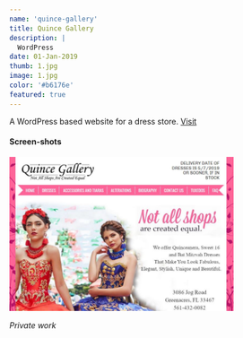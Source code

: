 ```yaml
---
name: 'quince-gallery'
title: Quince Gallery
description: |
  WordPress
date: 01-Jan-2019
thumb: 1.jpg
image: 1.jpg
color: '#b6176e'
featured: true
---
```


A WordPress based website for a dress store. [Visit](https://quincegallery.com)

#### Screen-shots

[<img src="1.jpg" width="400">](1.jpg)

*Private work*